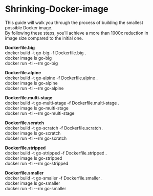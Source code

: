 # Shrinking-Docker-image  

This guide will walk you through the process of building the smallest possible Docker image.  
By following these steps, you'll achieve a more than 1000x reduction in image size compared to the initial one.  

**Dockerfile.big**    
docker build -t go-big -f Dockerfile.big .  
docker image ls go-big  
docker run -ti --rm go-big  

**Dockerfile.alpine**  
docker build -t go-alpine -f Dockerfile.alpine .  
docker image ls go-alpine  
docker run -ti --rm go-alpine  

**Dockerfile.multi-stage**  
docker build -t go-multi-stage -f Dockerfile.multi-stage .  
docker image ls go-multi-stage  
docker run -ti --rm go-multi-stage  

**Dockerfile.scratch**  
docker build -t go-scratch -f Dockerfile.scratch .  
docker image ls go-scratch  
docker run -ti --rm go-scratch  

**Dockerfile.stripped**  
docker build -t go-stripped -f Dockerfile.stripped .  
docker image ls go-stripped  
docker run -ti --rm go-stripped  

**Dockerfile.smaller**  
docker build -t go-smaller -f Dockerfile.smaller .  
docker image ls go-smaller  
docker run -ti --rm go-smaller  
